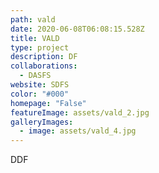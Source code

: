 ```yaml
---
path: vald
date: 2020-06-08T06:08:15.528Z
title: VALD
type: project
description: DF
collaborations:
  - DASFS
website: SDFS
color: "#000"
homepage: "False"
featureImage: assets/vald_2.jpg
galleryImages:
  - image: assets/vald_4.jpg
---
```

DDF